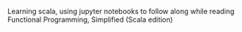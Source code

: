 Learning scala, using jupyter notebooks to follow along while reading Functional Programming, Simplified (Scala edition) 
